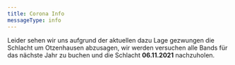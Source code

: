 ```yaml
---
title: Corona Info
messageType: info
---
```


Leider sehen wir uns aufgrund der aktuellen dazu Lage gezwungen die Schlacht um Otzenhausen abzusagen, wir werden versuchen alle Bands für das nächste Jahr zu buchen und die Schlacht **06.11.2021** nachzuholen.
